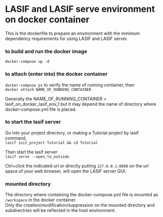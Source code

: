 # LASIF and LASIF serve environment on docker container

This is the dockerfile to prepare an environment with the minimum dependency requirements for using LASIF and LASIF server.

### to build and run the docker image
`docker-compose up -d`

### to attach (enter into) the docker container
`docker-compose ps` to verify the name of running container, then  
`docker attach NAME_OF_RUNNING_CONTAINER`  

Generally the NAME_OF_RUNNING_CONTAINER = lasif_on_docker_lasif_env_1 but it may depend the name of directory where docker-compose.yml file is placed.  

### to start the lasif server
Go into your project directory, or making a Tutorial project by lasif command,  
`lasif init_project Tutorial && cd Tutorial`  

Then start the lasif server  
`lasif serve --open_to_outside`  

Ctrl+click the indicated url or directly putting `127.0.0.1:8008` on the url space of your web browser, will open the LASIF server GUI. 



### mounted directory
The directory where containing the docker-compose.yml file is mounted as `/workspace` in the docker container.  
Only the creation/modification/suppression on the mounted directory and subdirectries will be reflected in the host environment.  

